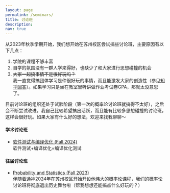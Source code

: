 ```yaml
---
layout: page
permalink: /seminars/
title: 讨论班
description: 
nav: true
---
```


从2023年秋季学期开始，我们想开始在苏州校区尝试搞些讨论班，主要原因有以下几点：

1. 学院的课程不够丰富
2. 自学的氛围没有一群人学来得好，也缺少了和大家进行思想碰撞的机会
3. ~~大家一起搞事情不是很好玩吗？~~<br>我一直觉得搞团体学习是件很好玩的事情，而且能激发大家的创造性（参见[知乎回答](https://www.zhihu.com/question/26578272/answer/2626811849)）。如果学习只是坐在教室里听讲做作业考试卷GPA，那就太没意思了。

目前讨论班的组织还处于试验阶段（第一次的概率论讨论班就搞得不太好），之后会不断尝试改进。我自己比较希望搞出活跃，而且能有比较多思想碰撞的讨论班，这样会很好玩。如果大家有什么好的想法，欢迎来找我聊聊～

#### 学术讨论班

- [软件测试与编译优化 (Fall 2024)](http://niuxintao.github.io/2024Fall-Seminar/)<br>软件测试+编译优化=编译优化测试

#### 往届讨论班

- [Probability and Statistics (Fall 2023)](/seminars/2023Fall-Probability/)<br>伴随着通神2024年在苏州校区开始开设他伟大的概率论课程，我们的概率论讨论班将彻底退出历史舞台啦（帮我想想还能搞点什么好玩的？）
